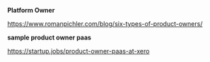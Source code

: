 

**Platform Owner**

https://www.romanpichler.com/blog/six-types-of-product-owners/



**sample product owner paas**

https://startup.jobs/product-owner-paas-at-xero
